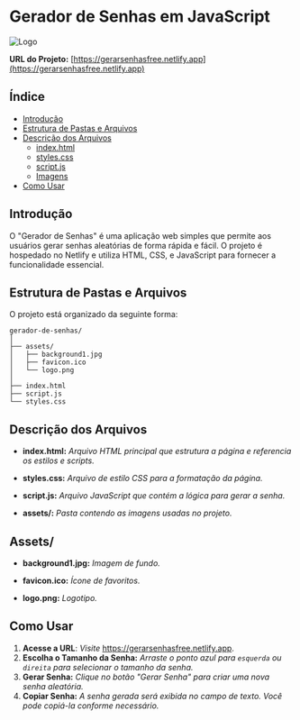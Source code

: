 # Gerador de Senhas em JavaScript

![Logo](https://gerarsenhasfree.netlify.app/assets/logo.png)

**URL do Projeto:** [https://gerarsenhasfree.netlify.app](https://gerarsenhasfree.netlify.app) <br>


## Índice

- [Introdução](#introdução)
- [Estrutura de Pastas e Arquivos](#estrutura-de-pastas-e-arquivos)
- [Descrição dos Arquivos](#descrição-dos-arquivos)
  - [index.html](#indexhtml)
  - [styles.css](#stylescss)
  - [script.js](#scriptjs)
  - [Imagens](#imagens)
- [Como Usar](#como-usar)


## Introdução

O "Gerador de Senhas" é uma aplicação web simples que permite aos usuários gerar senhas aleatórias de forma rápida e fácil. O projeto é hospedado no Netlify e utiliza HTML, CSS, e JavaScript para fornecer a funcionalidade essencial.

## Estrutura de Pastas e Arquivos

O projeto está organizado da seguinte forma:

````
gerador-de-senhas/
│
├── assets/
│   ├── background1.jpg
│   ├── favicon.ico
│   └── logo.png
│
├── index.html
├── script.js
└── styles.css
````


## Descrição dos Arquivos
- **index.html:**   *Arquivo HTML principal que estrutura a página e referencia os estilos e scripts.* <br>
* **styles.css:**  *Arquivo de estilo CSS para a formatação da página.* <br>
+ **script.js:**   *Arquivo JavaScript que contém a lógica para gerar a senha.* <br>
- **assets/:**     *Pasta contendo as imagens usadas no projeto.*

## Assets/
- **background1.jpg:** *Imagem de fundo.*
* **favicon.ico:** *Ícone de favoritos.*
+ **logo.png:** *Logotipo.*


## Como Usar
1. **Acesse a URL**: *Visite* https://gerarsenhasfree.netlify.app. <br>
2. **Escolha o Tamanho da Senha:** *Arraste o ponto azul para ```esquerda``` ou ```direita``` para selecionar o tamanho da senha.*
3. **Gerar Senha:** *Clique no botão "Gerar Senha" para criar uma nova senha aleatória.* <br>
4. **Copiar Senha:** *A senha gerada será exibida no campo de texto. Você pode copiá-la conforme necessário.* <br>
